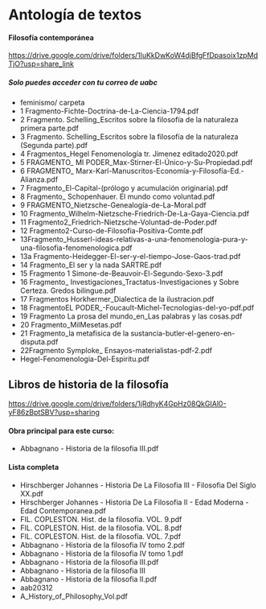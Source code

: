 # Antología de textos
#### Filosofía contemporánea
https://drive.google.com/drive/folders/1luKkDwKoW4djBfgFfDpasoix1zpMdTjO?usp=share_link

##### Solo puedes acceder con tu correo de uabc

* feminismo/ carpeta
* 1 Fragmento-Fichte-Doctrina-de-La-Ciencia-1794.pdf
* 2 Fragmento. Schelling_Escritos sobre la filosofía de la naturaleza primera parte.pdf
* 3 Fragmento. Schelling_Escritos sobre la filosofía de la naturaleza (Segunda parte).pdf
* 4 Fragmentos_Hegel Fenomenología  tr. Jimenez editado2020.pdf
* 5 FRAGMENTO_ MI PODER_Max-Stirner-El-Único-y-Su-Propiedad.pdf
* 6 FRAGMENTO_ Marx-Karl-Manuscritos-Economía-y-Filosofía-Ed.-Alianza.pdf
* 7 Fragmento_El-Capital-(prólogo y acumulación originaria).pdf
* 8 Fragmento_ Schopenhauer. El mundo como voluntad.pdf
* 9 FRAGMENTO_Nietzsche-Genealogía-de-La-Moral.pdf
* 10 Fragmento_Wilhelm-Nietzsche-Friedrich-De-La-Gaya-Ciencia.pdf
* 11 Fragmento2_Friedrich-Nietzsche-Voluntad-de-Poder.pdf
* 12 Fragmento2-Curso-de-Filosofia-Positiva-Comte.pdf
* 13Fragmento_Husserl-ideas-relativas-a-una-fenomenologia-pura-y-una-filosofia-fenomenologica.pdf
* 13a Fragmento-Heidegger-El-ser-y-el-tiempo-Jose-Gaos-trad.pdf
* 14 Fragmento_El ser y la nada SARTRE.pdf
* 15 Fragmento 1 Simone-de-Beauvoir-El-Segundo-Sexo-3.pdf
* 16 Fragmento_ Investigaciones_Tractatus-Investigaciones y Sobre Certeza. Gredos bilingue.pdf
* 17 Fragmentos Horkhermer_Dialectica de la ilustracion.pdf
* 18 FragmentoEL PODER_-Foucault-Michel-Tecnologias-del-yo-pdf.pdf
* 19 Fragmento La prosa del mundo_en_Las  palabras y las cosas.pdf
* 20 Fragmento_MilMesetas.pdf
* 21 Fragmento_la metafisica de la sustancia-butler-el-genero-en-disputa.pdf
* 22Fragmento Symploke_ Ensayos-materialistas-pdf-2.pdf
* Hegel-Fenomenologia-Del-Espiritu.pdf


## Libros de historia de la filosofía
https://drive.google.com/drive/folders/1jRdhyK4GpHz08QkGIAl0-yF86zBptSBV?usp=sharing

#### Obra principal para este curso:
* Abbagnano - Historia de la filosofia III.pdf

#### Lista completa
* Hirschberger Johannes - Historia De La Filosofia III - Filosofia Del Siglo XX.pdf
* Hirschberger Johannes - Historia De La Filosofia II - Edad Moderna - Edad Contemporanea.pdf
* FIL. COPLESTON. Hist. de la filosofía. VOL. 9.pdf
* FIL. COPLESTON. Hist. de la filosofía. VOL. 8.pdf
* FIL. COPLESTON. Hist. de la filosofía. VOL. 7.pdf
* Abbagnano - Historia de la filosofia IV tomo 2.pdf
* Abbagnano - Historia de la filosofia IV tomo 1.pdf
* Abbagnano - Historia de la filosofia III.pdf
* Abbagnano - Historia de la filosofia III
* Abbagnano - Historia de la filosofia II.pdf
* aab20312
* A_History_of_Philosophy_Vol.pdf